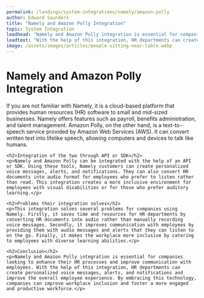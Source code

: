 ```yaml
---
permalink: /landings/system-integrations/namely/amazon-polly
author: Edward Saunders
title: "Namely and Amazon Polly Integration"
topic: System Integration
leadhead: "Namely and Amazon Polly integration is essential for companies looking to enhance their HR processes and improve communication with employees"
leadtext: "With the help of this integration, HR departments can create personalized voice messages, alerts, and notifications and improve the overall employee experience. By embracing this technology, companies can improve workplace inclusion and foster a more engaged and productive workforce."
image: /assets/images/articles/people-sitting-near-table.webp
---
```

<div class="arttext">	<h1>Namely and Amazon Polly Integration</h1>
	<p>If you are not familiar with Namely, it is a cloud-based platform that provides human resources (HR) software to small and mid-sized businesses. Namely offers features such as payroll, benefits administration, and talent management. Amazon Polly, on the other hand, is a text-to-speech service provided by Amazon Web Services (AWS). It can convert written text into lifelike speech, allowing computers and devices to talk like humans.</p>

	<h2>Integration of the two through API or SDK</h2>
	<p>Namely and Amazon Polly can be integrated with the help of an API or SDK. Using these tools, Namely customers can create personalized voice messages, alerts, and notifications. They can also convert HR documents into audio format for employees who prefer to listen rather than read. This integration creates a more inclusive environment for employees with visual disabilities or for those who prefer auditory learning.</p>

	<h2>Problems their integration solves</h2>
	<p>This integration solves several problems for companies using Namely. Firstly, it saves time and resources for HR departments by converting HR documents into audio rather than manually recording voice messages. Secondly, it improves communication with employees by providing them with audio messages and alerts that they can listen to on the go. Finally, it makes the workplace more inclusive by catering to employees with diverse learning abilities.</p>

	<h2>Conclusion</h2>
	<p>Namely and Amazon Polly integration is essential for companies looking to enhance their HR processes and improve communication with employees. With the help of this integration, HR departments can create personalized voice messages, alerts, and notifications and improve the overall employee experience. By embracing this technology, companies can improve workplace inclusion and foster a more engaged and productive workforce.</p>
</div>